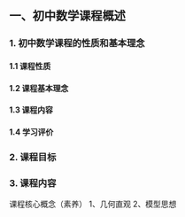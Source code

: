 ## 一、初中数学课程概述

### 1. 初中数学课程的性质和基本理念
#### 1.1 课程性质
#### 1.2 课程基本理念
#### 1.3 课程内容
#### 1.4 学习评价

### 2. 课程目标
### 3. 课程内容


课程核心概念（素养）
1、几何直观
2、模型思想













